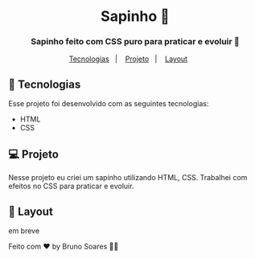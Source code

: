 <h1 align="center">
 Sapinho 🧠

</h1>
<h3 align="center">
 Sapinho feito com CSS puro para praticar e evoluir 🌌
  </h3>

<p align="center">
  <a href="#-tecnologias">Tecnologias</a>&nbsp;&nbsp;&nbsp;|&nbsp;&nbsp;&nbsp;
   <a href="#-projeto">Projeto</a>&nbsp;&nbsp;&nbsp;|&nbsp;&nbsp;&nbsp;
  <a href="#-layout">Layout</a>&nbsp;&nbsp;&nbsp; &nbsp;&nbsp;&nbsp;
  
  
</p>







## 🚀 Tecnologias

Esse projeto foi desenvolvido com as seguintes tecnologias:

- HTML
- CSS



## 💻 Projeto
Nesse projeto eu criei um sapinho utilizando HTML, CSS.
Trabalhei com efeitos no CSS para praticar e evoluir.

## 🔖 Layout
  em breve

Feito com ♥ by Bruno Soares 👋🏽
